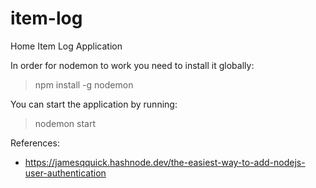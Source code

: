 # item-log

Home Item Log Application

In order for nodemon to work you need to install it globally:

> npm install -g nodemon

You can start the application by running:

> nodemon start

References:

- https://jamesqquick.hashnode.dev/the-easiest-way-to-add-nodejs-user-authentication

